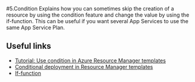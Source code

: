 #5.Condition
Explains how you can sometimes skip the creation of a resource by using the condition feature and change the value by using the 
if-function. This can be useful if you want several App Services to use the same App Service Plan.

## Useful links
* [Tutorial: Use condition in Azure Resource Manager templates](https://docs.microsoft.com/en-us/azure/azure-resource-manager/templates/template-tutorial-use-conditions)
* [Conditional deployment in Resource Manager templates](https://docs.microsoft.com/en-us/azure/azure-resource-manager/templates/conditional-resource-deployment)
* [If-function](https://docs.microsoft.com/en-us/azure/azure-resource-manager/templates/template-functions-logical#if)

